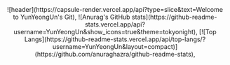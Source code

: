 <div align="center"> 
![header](https://capsule-render.vercel.app/api?type=slice&text=Welcome to YunYeongUn's Git),
![Anurag's GitHub stats](https://github-readme-stats.vercel.app/api?username=YunYeongUn&show_icons=true&theme=tokyonight),
[![Top Langs](https://github-readme-stats.vercel.app/api/top-langs/?username=YunYeongUn&layout=compact)](https://github.com/anuraghazra/github-readme-stats),
</div>
